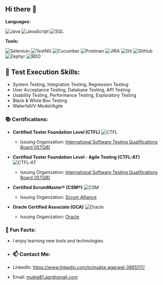 ## Hi there 👋

**Languages:**

<p align="left">
  <img src="https://img.shields.io/badge/-Java-007396?style=flat&logo=java&logoColor=white" alt="Java" />
  <img src="https://img.shields.io/badge/-JavaScript-F7DF1E?style=flat&logo=javascript&logoColor=black" alt="JavaScript" />
  <img src="https://img.shields.io/badge/-SQL-003B57?style=flat&logo=mysql&logoColor=white" alt="SQL" />
</p>

**Tools:**

<p align="left">
  <img src="https://img.shields.io/badge/-Selenium-43B02A?style=flat&logo=selenium&logoColor=white" alt="Selenium" />
  <img src="https://img.shields.io/badge/-TestNG-E0A500?style=flat&logo=testng&logoColor=white" alt="TestNG" />
  <img src="https://img.shields.io/badge/-Cucumber-00D300?style=flat&logo=cucumber&logoColor=white" alt="Cucumber" />
  <img src="https://img.shields.io/badge/-Postman-FC6C37?style=flat&logo=postman&logoColor=white" alt="Postman" />
  <img src="https://img.shields.io/badge/-JIRA-0052CC?style=flat&logo=jira&logoColor=white" alt="JIRA" />
  <img src="https://img.shields.io/badge/-Git-F05032?style=flat&logo=git&logoColor=white" alt="Git" />
  <img src="https://img.shields.io/badge/-GitHub-181717?style=flat&logo=github&logoColor=white" alt="GitHub" />
  <img src="https://img.shields.io/badge/-Zephyr-0052CC?style=flat&logo=zephyr&logoColor=white" alt="Zephyr" />
  <img src="https://img.shields.io/badge/-BDD-FF69B4?style=flat&logo=behance&logoColor=white" alt="BDD" />
</p>

## 🧪 Test Execution Skills:

- System Testing, Integration Testing, Regression Testing
- User Acceptance Testing, Database Testing, API Testing
- Usability Testing, Performance Testing, Exploratory Testing
- Black & White Box Testing
- Waterfall/V-Model/Agile

### 📚 Certifications:
- **Certified Tester Foundation Level (CTFL)**
  ![CTFL](https://img.shields.io/badge/CTFL-Foundation_Level-blue?style=flat&logo=certification&logoColor=white)
  - Issuing Organization: [International Software Testing Qualifications Board (ISTQB)](https://www.istqb.org/)

- **Certified Tester Foundation Level - Agile Testing (CTFL-AT)**
  ![CTFL-AT](https://img.shields.io/badge/CTFL--AT-Agile_Testing-blue?style=flat&logo=certification&logoColor=white)
  - Issuing Organization: [International Software Testing Qualifications Board (ISTQB)](https://www.istqb.org/)

- **Certified ScrumMaster® (CSM®)**
  ![CSM](https://img.shields.io/badge/CSM%20Certified-ScrumMaster%20%28CSM%29-orange?style=flat&logo=scrum&logoColor=white)
  - Issuing Organization: [Scrum Alliance](https://www.scrumalliance.org/)

- **Oracle Certified Associate (OCA)**
  ![Oracle](https://img.shields.io/badge/Oracle_Certified_Associate-Database_Administration-red?style=flat&logo=oracle&logoColor=white)
  - Issuing Organization: [Oracle](https://www.oracle.com/education/certification/)

### 🎯 Fun Facts:
- I enjoy learning new tools and technologies.

- ### 📫 Contact Me:
- LinkedIn: https://www.linkedin.com/in/mukta-agarwal-3865117/
- Email: mukta81.agr@gmail.com

<!--
**Other Sections:**
**mukta81/mukta81** is a ✨ _special_ ✨ repository because its `README.md` (this file) appears on your GitHub profile.

Here are some ideas to get you started:

- 🔭 I’m currently working on ...
- 🌱 I’m currently learning ...
- 👯 I’m looking to collaborate on ...
- 🤔 I’m looking for help with ...
- 💬 Ask me about ...
- 📫 How to reach me: ...
- 😄 Pronouns: ...
- ⚡ Fun fact: ...
-->

